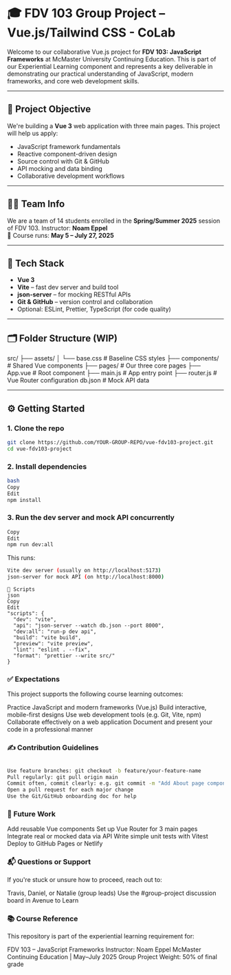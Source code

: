 # 🎓 FDV 103 Group Project – Vue.js/Tailwind CSS - CoLab

Welcome to our collaborative Vue.js project for **FDV 103: JavaScript Frameworks** at McMaster University Continuing Education. This is part of our Experiential Learning component and represents a key deliverable in demonstrating our practical understanding of JavaScript, modern frameworks, and core web development skills.

---

## 🧠 Project Objective

We're building a **Vue 3** web application with three main pages. This project will help us apply:

- JavaScript framework fundamentals
- Reactive component-driven design
- Source control with Git & GitHub
- API mocking and data binding
- Collaborative development workflows

---

## 👩‍💻 Team Info

We are a team of 14 students enrolled in the **Spring/Summer 2025** session of FDV 103. Instructor: **Noam Eppel**  
📅 Course runs: **May 5 – July 27, 2025**

---

## 🔧 Tech Stack

- **Vue 3**
- **Vite** – fast dev server and build tool
- **json-server** – for mocking RESTful APIs
- **Git & GitHub** – version control and collaboration
- Optional: ESLint, Prettier, TypeScript (for code quality)

---

## 🗂️ Folder Structure (WIP)

src/
├── assets/
│ └── base.css # Baseline CSS styles
├── components/ # Shared Vue components
├── pages/ # Our three core pages
├── App.vue # Root component
├── main.js # App entry point
├── router.js # Vue Router configuration
db.json # Mock API data

---

## ⚙️ Getting Started

### 1. Clone the repo

```bash
git clone https://github.com/YOUR-GROUP-REPO/vue-fdv103-project.git
cd vue-fdv103-project
```

### 2. Install dependencies

```bash
bash
Copy
Edit
npm install
```

### 3. Run the dev server and mock API concurrently
```bash
Copy
Edit
npm run dev:all
```

This runs:

```bash
Vite dev server (usually on http://localhost:5173)
json-server for mock API (on http://localhost:8000)
```
```
📄 Scripts
json
Copy
Edit
"scripts": {
  "dev": "vite",
  "api": "json-server --watch db.json --port 8000",
  "dev:all": "run-p dev api",
  "build": "vite build",
  "preview": "vite preview",
  "lint": "eslint . --fix",
  "format": "prettier --write src/"
}
```

### ✅ Expectations

This project supports the following course learning outcomes:

Practice JavaScript and modern frameworks (Vue.js)
Build interactive, mobile-first designs
Use web development tools (e.g. Git, Vite, npm)
Collaborate effectively on a web application
Document and present your code in a professional manner

### ✍️ Contribution Guidelines

```bash

Use feature branches: git checkout -b feature/your-feature-name
Pull regularly: git pull origin main
Commit often, commit clearly: e.g. git commit -m "Add About page component"
Open a pull request for each major change
Use the Git/GitHub onboarding doc for help

```

### 🧪 Future Work
 
 Add reusable Vue components
 Set up Vue Router for 3 main pages
 Integrate real or mocked data via API
 Write simple unit tests with Vitest
 Deploy to GitHub Pages or Netlify

### 📬 Questions or Support

If you're stuck or unsure how to proceed, reach out to:

Travis, Daniel, or Natalie (group leads)
Use the #group-project discussion board in Avenue to Learn

### 📚 Course Reference
This repository is part of the experiential learning requirement for:

FDV 103 – JavaScript Frameworks
Instructor: Noam Eppel
McMaster Continuing Education | May–July 2025
Group Project Weight: 50% of final grade
